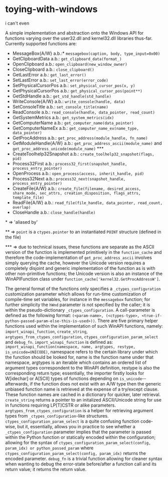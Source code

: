# toying-with-windows
i can't even

A simple implementation and abstraction onto the Windows API for functions varying over the user32.dll and kernel32.dll libraries thus-far. Currently supported functions are:
- MessageBox{A/W} a.b.:\* `messagebox(caption, body, type_input=0x00)`
- GetClipboardData a.b.: `get_clipboard_data(format_)`
- OpenClipboard a.b.: `open_clipboard(new_window_owner)`
- CloseClipboard a.b.: `close_clipboard()`
- GetLastError a.b.: `get_last_error()`
- SetLastError a.b.: `set_last_error(error_code)`
- SetPhysicalCursorPos a.b.: `set_physical_cursor_pos(x, y)`
- GetPhysicalCursorPos a.b.: `get_physical_cursor_pos(point**)`
- GetStdHandle a.b.: `get_std_handle(std_handle)`
- WriteConsole{A/W} a.b.: `write_console(handle, data)`
- SetConsoleTitle a.b.: `set_console_title(name)`
- ReadConsole a.b.: `read_console(handle, data_pointer, read_count)`
- GetSystemMetrics a.b.: `get_system_metrics(idx)`
- GetComputerName a.b.: `get_computer_name(data_pointer)`
- GetComputerNameEx a.b.: `get_computer_name_ex(name_type, data_pointer)`
- GetProcAddress a.b.: `get_proc_address(module_handle, fn_name)`
- GetModuleHandle{A/W} a.b.: `get_proc_address_ascii(module_name)` and `get_proc_address_unicode(module_name)` \*\*\*
- CreateToolhelp32Snapshot a.b.: `create_toolhelp32_snapshot(flags, pid)`
- Process32First a.b.: `process32_first(snapshot_handle, process_entry_pointer)`
- OpenProcess a.b.: `open_process(access, inherit_handle, pid)`
- Process32Next a.b.: `process32_next(snapshot_handle, process_entry_pointer)`
- CreateFile{A/W} a.b.: `create_file(filename, desired_access, share_mode, sec_attrs, creation_disposition, flags_attrs, template_file)`
- ReadFile{A/W} a.b.: `read_file(file_handle, data_pointer, read_count, overlap)`
- CloseHandle a.b.: `close_handle(handle)`

\* => 'aliased by'

\*\* => `point` is a `ctypes.pointer` to an instantiated `POINT` structure (defined in the file)

\*\*\* => due to technical issues, these functions are separate as the ASCII version of the function is implemented primitively in the `function_cache` and therefore the code-implementation of `get_proc_address_ascii` involves simply querying the cache, however the Unicode version requires a completely disjoint and generic implementation of the function as is with other non-primitive functions; the Unicode version is also an instance of the WinAPIFunction class under `function_cache['kernel32.GetProcAddressW']`.

The general format of the functions only specifies a `_ctypes_configuration` customization parameter which allows for run-time customization of compile-time set variables, for instance in the `messagebox` function; for further simplicity the `hWnd` parameter is not specified by the caller; it is within the pseudo-dictionary `_ctypes_configuration`. A call-parameter is defined as the following format: `(<param-name>, (<ctypes-type>, <true-if-python-passed-param-else-this-is-used>))`.
There are five primary helper functions used within the implementation of such WinAPI functions, namely: `import_winapi_function`, `create_string`, `argtypes_from_ctypes_configuration`, `ctypes_configuration_param_select` and `debug_fn`. `import_winapi_function` is defined as: `import_winapi_function(namespace, name, argtypes, restype, is_unicode=UNICODE)`, namespace refers to the certain library under which the function should be looked for, name is the function name under that namespace, argtypes is an iterable which contains an ordered list of argument types correspondent to the WinAPI definition, restype is also the corresponding return type; essentially, the importer firstly looks for W\[idechar\] or A\[SCII\] types of functions depending on `is_unicode`-- afterwards, if the function does not exist with an A/W type then the generic unbiased function name is retrieved at the expense of a try/except clause. These function names are cached in a dictionary for quicker, later retrieval.
`create_string` returns a pointer to an initalized ASCII/Unicode string for use in functions requiring LP\[T\]CSTR or alike parameters.
`argtypes_from_ctypes_configuration` is a helper for retrieving argument types from `_ctypes_configuration`-like structures.
`ctypes_configuration_param_select` is a quite confusing function code-wise, but it, essentially, allows you in practice to see whether a `_ctypes_configuration` parameter implies that the parameter is passed within the Python function or statically encoded within the configuration; allowing for the syntax of `ctypes_configuration_param_select(config, param_idx) or python_passed_param` where `ctypes_configuration_param_select(config, param_idx)` returns the encoded parameter.
`debug_fn` is a trivial function allowing for cleaner syntax when wanting to debug the error-state before/after a function call and its return value; it returns the return value.
